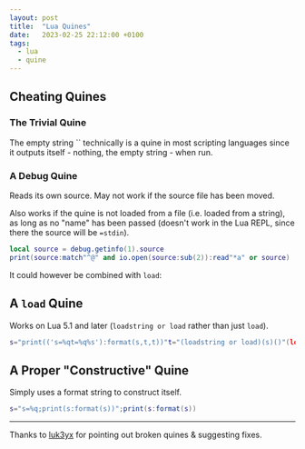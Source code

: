 ```yaml
---
layout: post
title:  "Lua Quines"
date:   2023-02-25 22:12:00 +0100
tags:
  - lua
  - quine
---
```


## Cheating Quines

### The Trivial Quine

The empty string `` technically is a quine in most scripting languages since it outputs itself - nothing, the empty string - when run.

### A Debug Quine

Reads its own source. May not work if the source file has been moved.

Also works if the quine is not loaded from a file
(i.e. loaded from a string), as long as no "name" has been passed
(doesn't work in the Lua REPL, since there the source will be `=stdin`).

```lua
local source = debug.getinfo(1).source
print(source:match"^@" and io.open(source:sub(2)):read"*a" or source)
```

It could however be combined with `load`:

## A `load` Quine

Works on Lua 5.1 and later (`loadstring or load` rather than just `load`).

```lua
s="print(('s=%qt=%q%s'):format(s,t,t))"t="(loadstring or load)(s)()"(loadstring or load)(s)()
```

## A Proper "Constructive" Quine

Simply uses a format string to construct itself.

```lua
s="s=%q;print(s:format(s))";print(s:format(s))
```

---

Thanks to [luk3yx](https://github.com/luk3yx) for pointing out broken quines & suggesting fixes.
